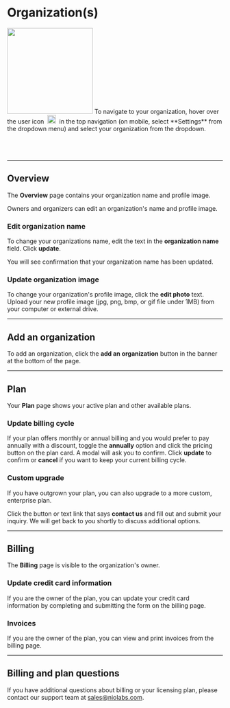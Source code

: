 # Organization(s)

<img class="right shadow" src="/img/organizations/org-account-settings.jpg" width="200"/>
To navigate to your organization, hover over the user icon &nbsp;<img class="inline" src="/img/organizations/user-icon.png" height="20"/>&nbsp; in the top navigation  (on mobile, select **Settings** from the dropdown menu) and select your organization from the dropdown.

<br>
<br>
<br>
<br>


---

## Overview

The **Overview** page contains your organization name and profile image.

Owners and organizers can edit an organization's name and profile image.

### Edit organization name

To change your organizations name, edit the text in the **organization name** field. Click **update**.

You will see confirmation that your organization name has been updated.
### Update organization image

To change your organization's profile image, click the **edit photo** text. Upload your new profile image (jpg, png, bmp, or gif file under 1MB) from your computer or external drive.


---

## Add an organization

To add an organization, click the **add an organization** button in the banner at the bottom of the page.

---

## Plan

Your **Plan** page shows your active plan and other available plans.

### Update billing cycle
If your plan offers monthly or annual billing and you would prefer to pay annually with a discount, toggle the **annually** option and click the pricing button on the plan card. A modal will ask you to confirm. Click **update** to confirm or **cancel** if you want to keep your current billing cycle.

### Custom upgrade

If you have outgrown your plan, you can also upgrade to a more custom, enterprise plan.

Click the button or text link that says **contact us** and fill out and submit your inquiry. We will get back to you shortly to discuss additional options.


---

## Billing

The **Billing** page is visible to the organization's owner.

### Update credit card information

If you are the owner of the plan, you can update your credit card information by completing and submitting the form on the billing page.

### Invoices

If you are the owner of the plan, you can view and print invoices from the billing page.

---

## Billing and plan questions

If you have additional questions about billing or your licensing plan, please contact our support team at [sales@niolabs.com](mailto:sales@niolabs.com).

